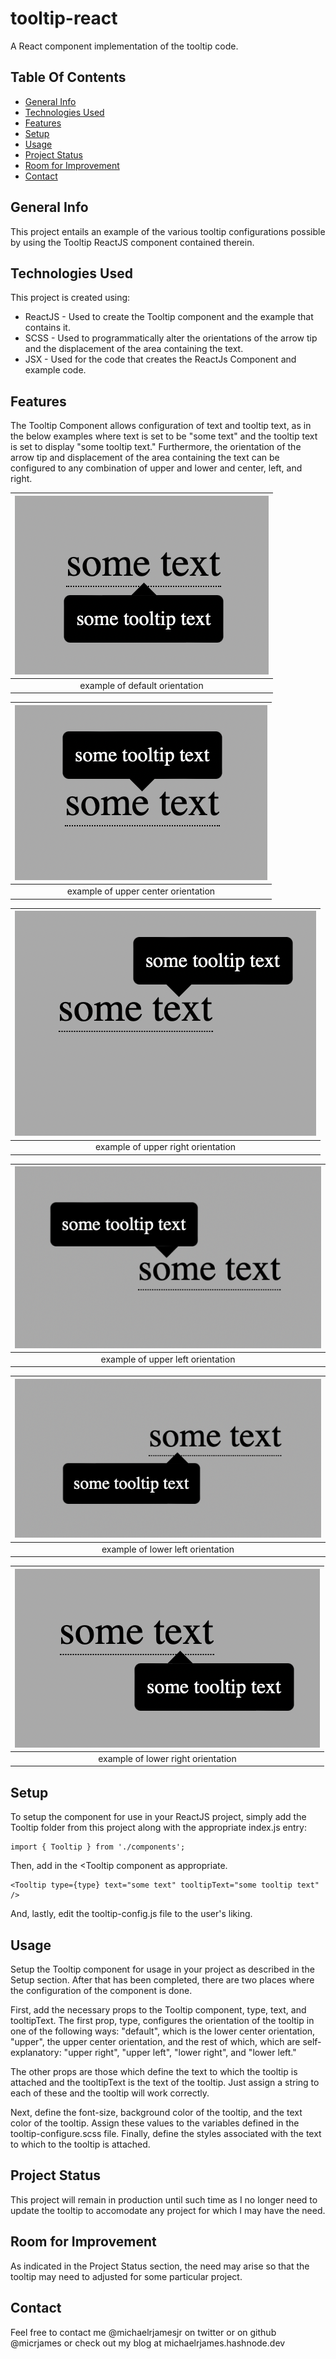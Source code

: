 # tooltip-react
A React component implementation of the tooltip code.

## Table Of Contents
* [General Info](#general-info)
* [Technologies Used](#technologies-used)
* [Features](#features)
* [Setup](#setup)
* [Usage](#usage)
* [Project Status](#project-status)
* [Room for Improvement](#room-for-improvement)
* [Contact](#contact)

## General Info
This project entails an example of the various tooltip configurations possible by using the Tooltip ReactJS component contained therein.
## Technologies Used
This project is created using:
* ReactJS - Used to create the Tooltip component and the example that contains it.
* SCSS - Used to programmatically alter the orientations of the arrow tip and the displacement of the area containing the text.
* JSX - Used for the code that creates the ReactJs Component and example code. 
## Features
The Tooltip Component allows configuration of text and tooltip text, as in the below examples where text is set to be "some text" and the tooltip text is set to display "some tooltip text." Furthermore, the orientation of the arrow tip and displacement of the area containing the text can be configured to any combination of upper and lower and center, left, and right.

|![default orientation](./images/default.png)|
|:--:|
|example of default orientation|

|![upper orientation](./images/upper.png)|
|:--:|
|example of upper center orientation|

|![upper right orientation](./images/upper-right.png)
|:--:|
|example of upper right orientation|

|![upper left orientation](./images/upper-left.png)|
|:--:|
|example of upper left orientation|

|![lower left orientation](./images/lower-left.png)|
|:--:|
|example of lower left orientation|

|![lower right orientation](./images/lower-right.png)|
|:--:|
|example of lower right orientation|
## Setup
To setup the component for use in your ReactJS project, simply add the Tooltip folder from this project along with the appropriate index.js entry:
```
import { Tooltip } from './components';
```
Then, add in the <Tooltip component as appropriate.
```
<Tooltip type={type} text="some text" tooltipText="some tooltip text" />
```
And, lastly, edit the tooltip-config.js file to the user's liking.
## Usage
Setup the Tooltip component for usage in your project as described in the Setup section. After that has been completed, there are two places where the configuration of the component is done.

First, add the necessary props to the Tooltip component, type, text, and tooltipText. The first prop, type, configures the orientation of the tooltip in one of the following ways: "default", which is the lower center orientation, "upper", the upper center orientation, and the rest of which, which are self-explanatory: "upper right", "upper left", "lower right", and "lower left."

The other props are those which define the text to which the tooltip is attached and the tooltipText is the text of the tooltip. Just assign a string to each of these and the tooltip will work correctly.

Next, define the font-size, background color of the tooltip, and the text color of the tooltip. Assign these values to the variables defined in the tooltip-configure.scss file. Finally, define the styles associated with the text to which to the tooltip is attached. 
## Project Status
This project will remain in production until such time as I no longer need to update the tooltip to accomodate any project for which I may have the need.
## Room for Improvement
As indicated in the Project Status section, the need may arise so that the tooltip may need to adjusted for some particular project.
## Contact
Feel free to contact me @michaelrjamesjr on twitter or on github @micrjames or check out my blog at michaelrjames.hashnode.dev
